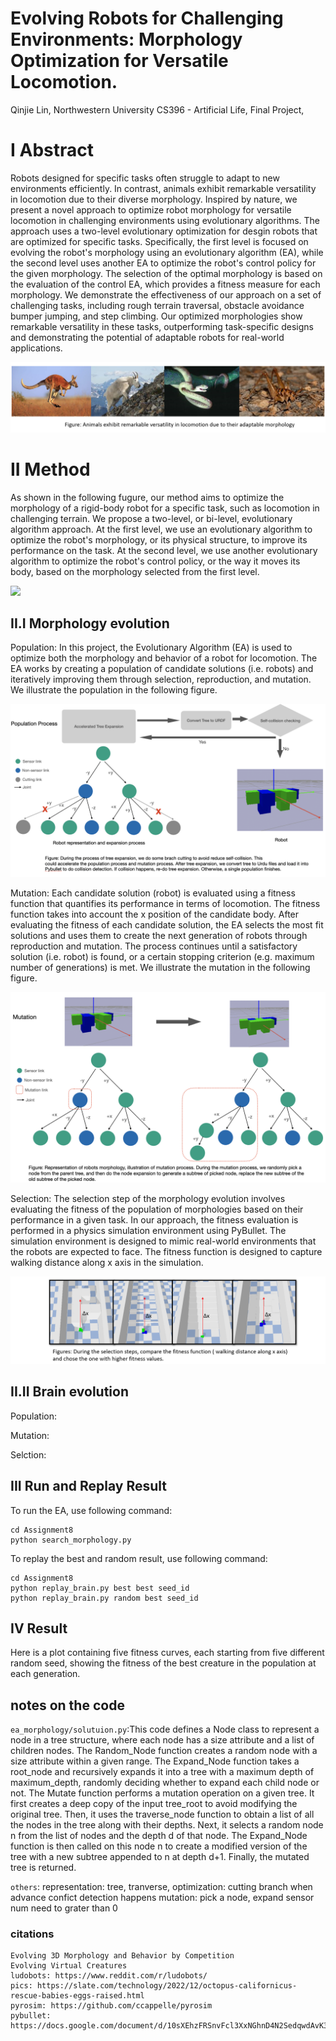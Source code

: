 # Evolving Robots for Challenging Environments: Morphology Optimization for Versatile Locomotion.

  Qinjie Lin, 
  Northwestern University CS396 - Artificial Life, 
  Final Project, 

  <!-- [video](https://youtu.be/FtZl_7wjoMU) -->

# I Abstract

  Robots designed for specific tasks often struggle to adapt to new environments efficiently. In contrast, animals exhibit remarkable versatility in locomotion due to their diverse morphology. 
  Inspired by nature, we present a novel approach to optimize robot morphology for versatile locomotion in challenging environments using evolutionary algorithms. 
  The approach uses a two-level evolutionary optimization for desgin robots that are optimized for specific tasks. 
  Specifically, the first level is focused on evolving the robot's morphology using an evolutionary algorithm (EA), while the second level uses another EA to optimize the robot's control policy for the given morphology. The selection of the optimal morphology is based on the evaluation of the control EA, which provides a fitness measure for each morphology. 
  We demonstrate the effectiveness of our approach on a set of challenging tasks, including rough terrain traversal, obstacle avoidance bumper jumping, and step climbing. 
  Our optimized morphologies show remarkable versatility in these tasks, outperforming task-specific designs and demonstrating the potential of adaptable robots for real-world applications.

  ![](./final/data/abstract.png)


# II Method

  As shown in the following fugure, our method aims to optimize the morphology of a rigid-body robot for a specific task, such as locomotion in challenging terrain. We propose a two-level, or bi-level, evolutionary algorithm approach. At the first level, we use an evolutionary algorithm to optimize the robot's morphology, or its physical structure, to improve its performance on the task. At the second level, we use another evolutionary algorithm to optimize the robot's control policy, or the way it moves its body, based on the morphology selected from the first level.
    
  ![](./data/method-0.png)
  <!-- <p align="center">
  <img src="./data/method-0.png" alt="alt text" width="" height="">
  </p> -->

  ## II.I Morphology evolution

  Population: In this project, the Evolutionary Algorithm (EA) is used to optimize both the morphology and behavior of a robot for locomotion. The EA works by creating a population of candidate solutions (i.e. robots) and iteratively improving them through selection, reproduction, and mutation. We illustrate the population in the following figure.

  ![](./final/data/mor-population.png)
  
  Mutation: Each candidate solution (robot) is evaluated using a fitness function that quantifies its performance in terms of locomotion. The fitness function takes into account the x position of the candidate body. After evaluating the fitness of each candidate solution, the EA selects the most fit solutions and uses them to create the next generation of robots through reproduction and mutation. The process continues until a satisfactory solution (i.e. robot) is found, or a certain stopping criterion (e.g. maximum number of generations) is met. We illustrate the mutation in the following figure.

  ![](./final/data/mor-mutation.png)

  Selection: The selection step of the morphology evolution involves evaluating the fitness of the population of morphologies based on their performance in a given task. In our approach, the fitness evaluation is performed in a physics simulation environment using PyBullet. The simulation environment is designed to mimic real-world environments that the robots are expected to face. The fitness function is designed to capture walking distance along x axis in the simulation.

  ![](./final/data/mor-selection.png)


  ## II.II Brain evolution

  Population:  

  Mutation: 

  Selction: 

## III Run and Replay Result

  To run the EA, use following command: 
  
  ```
  cd Assignment8
  python search_morphology.py
  ```

  To replay the best and random result, use following command: 
  
  ```
  cd Assignment8
  python replay_brain.py best best seed_id
  python replay_brain.py random best seed_id
  ```

  <!-- ![](./data/A8_v0.gif) -->


## IV Result

  Here is a plot containing five fitness curves, each starting from five different random seed, showing the fitness of the best creature in the population at each generation.

  <!-- ![](./data/Figure1.png) -->


## notes on the code 

  `ea_morphology/solutuion.py`:This code defines a Node class to represent a node in a tree structure, where each node has a size attribute and a list of children nodes. The Random_Node function creates a random node with a size attribute within a given range. The Expand_Node function takes a root_node and recursively expands it into a tree with a maximum depth of maximum_depth, randomly deciding whether to expand each child node or not. The Mutate function performs a mutation operation on a given tree. It first creates a deep copy of the input tree_root to avoid modifying the original tree. Then, it uses the traverse_node function to obtain a list of all the nodes in the tree along with their depths. Next, it selects a random node n from the list of nodes and the depth d of that node. The Expand_Node function is then called on this node n to create a modified version of the tree with a new subtree appended to n at depth d+1. Finally, the mutated tree is returned.

  `others`:
  representation: tree, tranverse,
  optimization: cutting branch when advance confict detection happens
  mutation: pick a node, expand 
  sensor num need to grater than 0

### citations

  ```
  Evolving 3D Morphology and Behavior by Competition
  Evolving Virtual Creatures
  ludobots: https://www.reddit.com/r/ludobots/
  pics: https://slate.com/technology/2022/12/octopus-californicus-rescue-babies-eggs-raised.html
  pyrosim: https://github.com/ccappelle/pyrosim
  pybullet: https://docs.google.com/document/d/10sXEhzFRSnvFcl3XxNGhnD4N2SedqwdAvK3dsihxVUA/edit 
  ```

